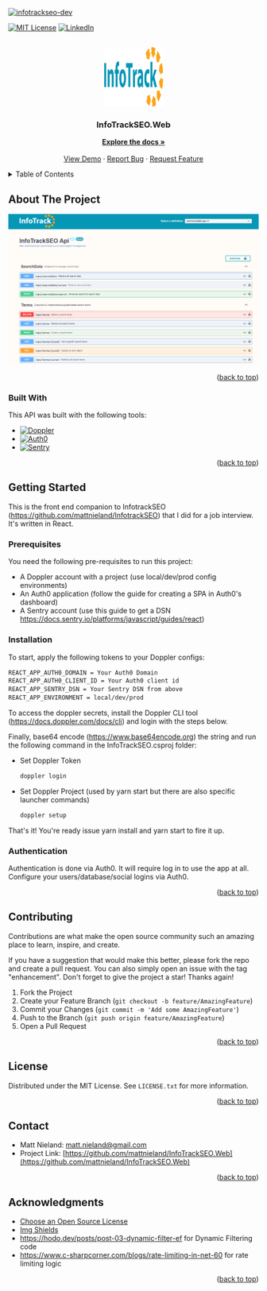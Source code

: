 <!-- Original template: https://github.com/othneildrew/Best-README-Template/pull/73 -->
<a name="readme-top"></a>

<!-- PROJECT SHIELDS -->
<!-- [![Contributors][contributors-shield]][contributors-url]
[![Forks][forks-shield]][forks-url]
[![Stargazers][stars-shield]][stars-url]
[![Issues][issues-shield]][issues-url]
-->
[![infotrackseo-dev](https://github.com/mattnieland/InfoTrackSEO.Web/actions/workflows/infotrackseo-dev.yml/badge.svg)](https://github.com/mattnieland/InfoTrackSEO.Web/actions/workflows/infotrackseo-dev.yml)


[![MIT License][license-shield]][license-url]
[![LinkedIn][linkedin-shield]][linkedin-url]

<!-- PROJECT LOGO -->
<br />
<div align="center">
  <a href="https://github.com/mattnieland/InfoTrackSEO">
    <img src="images/logo.png" alt="Logo" width="120" height="120">
  </a>

  <h3 align="center">InfoTrackSEO.Web</h3>

  <p align="center">
    <a href="https://github.com/mattnieland/InfoTrackSEO"><strong>Explore the docs »</strong></a>
    <br />
    <br />
    <a href="https://infotrackseo.web.app">View Demo</a>
    ·
    <a href="https://github.com/mattnieland/InfoTrackSEO/issues">Report Bug</a>
    ·
    <a href="https://github.com/mattnieland/InfoTrackSEO/issues">Request Feature</a>
  </p>
</div>



<!-- TABLE OF CONTENTS -->
<details>
  <summary>Table of Contents</summary>
  <ol>
    <li>
      <a href="#about-the-project">About The Project</a>
      <ul>
        <li><a href="#built-with">Built With</a></li>
      </ul>
    </li>
    <li>
      <a href="#getting-started">Getting Started</a>
      <ul>
        <li><a href="#prerequisites">Prerequisites</a></li>
        <li><a href="#installation">Installation</a></li>
        <li><a href="#authentication">Authentication</a></li>
      </ul>
    </li>    
    <li><a href="#contributing">Contributing</a></li>
    <li><a href="#license">License</a></li>
    <li><a href="#contact">Contact</a></li>
    <li><a href="#acknowledgments">Acknowledgments</a></li>
  </ol>
</details>



<!-- ABOUT THE PROJECT -->
## About The Project

![Product Name Screen Shot][product-screenshot]

<p align="right">(<a href="#readme-top">back to top</a>)</p>


### Built With

This API was built with the following tools:

* [![Doppler][Doppler]][Doppler-url]
* [![Auth0][Auth0]][Auth0-url]
* [![Sentry][Sentry]][Sentry-url]

<p align="right">(<a href="#readme-top">back to top</a>)</p>



<!-- GTTING STARTED -->
## Getting Started

This is the front end companion to InfotrackSEO (https://github.com/mattnieland/InfotrackSEO) that I did for a job interview.  It's written in React.

### Prerequisites
You need the following pre-requisites to run this project:
* A Doppler account with a project (use local/dev/prod config environments)
* An Auth0 application (follow the guide for creating a SPA in Auth0's dashboard)
* A Sentry account (use this guide to get a DSN https://docs.sentry.io/platforms/javascript/guides/react)

### Installation

To start, apply the following tokens to your Doppler configs:
  ```sh
  REACT_APP_AUTH0_DOMAIN = Your Auth0 Domain
  REACT_APP_AUTH0_CLIENT_ID = Your Auth0 client id
  REACT_APP_SENTRY_DSN = Your Sentry DSN from above
  REACT_APP_ENVIRONMENT = local/dev/prod
  ```

To access the doppler secrets, install the Doppler CLI tool (https://docs.doppler.com/docs/cli) and login with the steps below.

Finally, base64 encode (https://www.base64encode.org) the string and run the following command in the InfoTrackSEO.csproj folder:

* Set Doppler Token
  ```sh
  doppler login
  ```

* Set Doppler Project (used by yarn start but there are also specific launcher commands)
  ```sh
  doppler setup
  ```  

That's it!  You're ready issue yarn install and yarn start to fire it up.

### Authentication
Authentication is done via Auth0.  It will require log in to use the app at all.  Configure your users/database/social logins via Auth0.

<p align="right">(<a href="#readme-top">back to top</a>)</p>

<!-- CONTRIBUTING -->
## Contributing

Contributions are what make the open source community such an amazing place to learn, inspire, and create.

If you have a suggestion that would make this better, please fork the repo and create a pull request. You can also simply open an issue with the tag "enhancement".
Don't forget to give the project a star! Thanks again!

1. Fork the Project
2. Create your Feature Branch (`git checkout -b feature/AmazingFeature`)
3. Commit your Changes (`git commit -m 'Add some AmazingFeature'`)
4. Push to the Branch (`git push origin feature/AmazingFeature`)
5. Open a Pull Request

<p align="right">(<a href="#readme-top">back to top</a>)</p>



<!-- LICENSE -->
## License

Distributed under the MIT License. See `LICENSE.txt` for more information.

<p align="right">(<a href="#readme-top">back to top</a>)</p>



<!-- CONTACT -->
## Contact

* Matt Nieland: matt.nieland@gmail.com
* Project Link: [https://github.com/mattnieland/InfoTrackSEO.Web](https://github.com/mattnieland/InfoTrackSEO.Web)

<p align="right">(<a href="#readme-top">back to top</a>)</p>



<!-- ACKNOWLEDGMENTS -->
## Acknowledgments

* [Choose an Open Source License](https://choosealicense.com)
* [Img Shields](https://shields.io)
* https://hodo.dev/posts/post-03-dynamic-filter-ef for Dynamic Filtering code
* https://www.c-sharpcorner.com/blogs/rate-limiting-in-net-60 for rate limiting logic

<p align="right">(<a href="#readme-top">back to top</a>)</p>

<!-- MARKDOWN LINKS & IMAGES -->
[contributors-shield]: https://img.shields.io/github/contributors/othneildrew/Best-README-Template.svg?style=for-the-badge
[contributors-url]: https://github.com/mattnieland/InfoTrackSEO/graphs/contributors
[forks-shield]: https://img.shields.io/github/forks/othneildrew/Best-README-Template.svg?style=for-the-badge
[forks-url]: https://github.com/mattnieland/InfoTrackSEO/network/members
[stars-shield]: https://img.shields.io/github/stars/othneildrew/Best-README-Template.svg?style=for-the-badge
[stars-url]: https://github.com/mattnieland/InfoTrackSEO/stargazers
[issues-shield]: https://img.shields.io/github/issues/othneildrew/Best-README-Template.svg?style=for-the-badge
[issues-url]: https://github.com/mattnieland/InfoTrackSEO/issues
[license-shield]: https://img.shields.io/github/license/othneildrew/Best-README-Template.svg?style=for-the-badge
[license-url]: https://github.com/mattnieland/InfoTrackSEO/blob/main/LICENSE.txt
[linkedin-shield]: https://img.shields.io/badge/-LinkedIn-black.svg?style=for-the-badge&logo=linkedin&colorB=555
[linkedin-url]: https://www.linkedin.com/in/mattnieland
[product-screenshot]: images/screenshot.png
[token]: images/token.png
[Docker]: https://img.shields.io/badge/Docker-000000?style=for-the-badge&logo=Docker
[Docker-url]: https://www.docker.com
[Auth0]: https://img.shields.io/badge/Auth0-000000?style=for-the-badge&logo=Auth0
[Auth0-url]: https://auth0.com
[Doppler]: https://img.shields.io/badge/Doppler-000000?style=for-the-badge
[Doppler-url]: https://www.doppler.com
[Sentry]: https://img.shields.io/badge/Sentry-362D59?style=for-the-badge&logo=Sentry
[Sentry-url]: https://sentry.io
